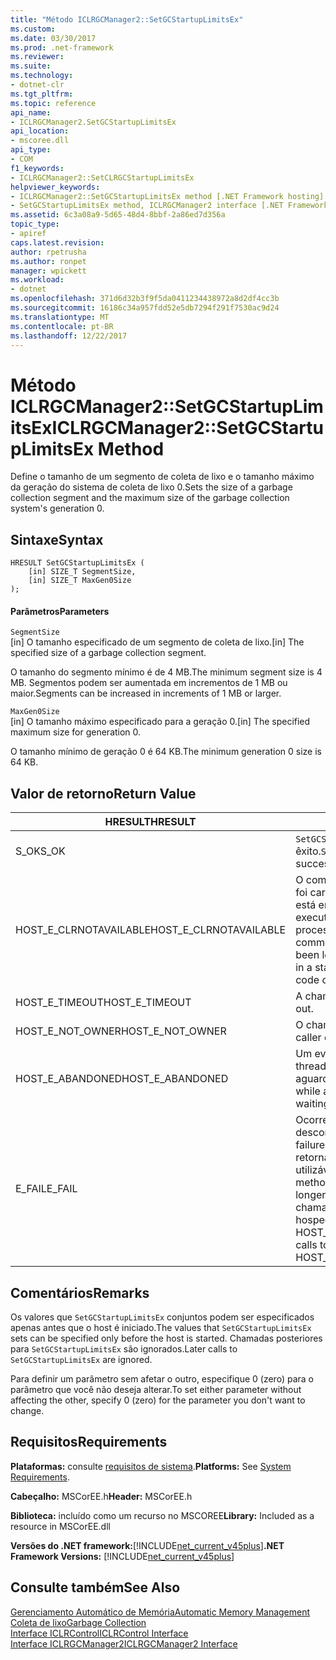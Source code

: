 ```yaml
---
title: "Método ICLRGCManager2::SetGCStartupLimitsEx"
ms.custom: 
ms.date: 03/30/2017
ms.prod: .net-framework
ms.reviewer: 
ms.suite: 
ms.technology:
- dotnet-clr
ms.tgt_pltfrm: 
ms.topic: reference
api_name:
- ICLRGCManager2.SetGCStartupLimitsEx
api_location:
- mscoree.dll
api_type:
- COM
f1_keywords:
- ICLRGCManager2::SetCLRGCStartupLimitsEx
helpviewer_keywords:
- ICLRGCManager2::SetGCStartupLimitsEx method [.NET Framework hosting]
- SetGCStartupLimitsEx method, ICLRGCManager2 interface [.NET Framework hosting]
ms.assetid: 6c3a08a9-5d65-48d4-8bbf-2a86ed7d356a
topic_type:
- apiref
caps.latest.revision: 
author: rpetrusha
ms.author: ronpet
manager: wpickett
ms.workload:
- dotnet
ms.openlocfilehash: 371d6d32b3f9f5da0411234438972a8d2df4cc3b
ms.sourcegitcommit: 16186c34a957fdd52e5db7294f291f7530ac9d24
ms.translationtype: MT
ms.contentlocale: pt-BR
ms.lasthandoff: 12/22/2017
---
```

# <a name="iclrgcmanager2setgcstartuplimitsex-method"></a><span data-ttu-id="c66e4-102">Método ICLRGCManager2::SetGCStartupLimitsEx</span><span class="sxs-lookup"><span data-stu-id="c66e4-102">ICLRGCManager2::SetGCStartupLimitsEx Method</span></span>
<span data-ttu-id="c66e4-103">Define o tamanho de um segmento de coleta de lixo e o tamanho máximo da geração do sistema de coleta de lixo 0.</span><span class="sxs-lookup"><span data-stu-id="c66e4-103">Sets the size of a garbage collection segment and the maximum size of the garbage collection system's generation 0.</span></span>  
  
## <a name="syntax"></a><span data-ttu-id="c66e4-104">Sintaxe</span><span class="sxs-lookup"><span data-stu-id="c66e4-104">Syntax</span></span>  
  
```  
HRESULT SetGCStartupLimitsEx (  
    [in] SIZE_T SegmentSize,   
    [in] SIZE_T MaxGen0Size  
);  
```  
  
#### <a name="parameters"></a><span data-ttu-id="c66e4-105">Parâmetros</span><span class="sxs-lookup"><span data-stu-id="c66e4-105">Parameters</span></span>  
 `SegmentSize`  
 <span data-ttu-id="c66e4-106">[in] O tamanho especificado de um segmento de coleta de lixo.</span><span class="sxs-lookup"><span data-stu-id="c66e4-106">[in] The specified size of a garbage collection segment.</span></span>  
  
 <span data-ttu-id="c66e4-107">O tamanho do segmento mínimo é de 4 MB.</span><span class="sxs-lookup"><span data-stu-id="c66e4-107">The minimum segment size is 4 MB.</span></span> <span data-ttu-id="c66e4-108">Segmentos podem ser aumentada em incrementos de 1 MB ou maior.</span><span class="sxs-lookup"><span data-stu-id="c66e4-108">Segments can be increased in increments of 1 MB or larger.</span></span>  
  
 `MaxGen0Size`  
 <span data-ttu-id="c66e4-109">[in] O tamanho máximo especificado para a geração 0.</span><span class="sxs-lookup"><span data-stu-id="c66e4-109">[in] The specified maximum size for generation 0.</span></span>  
  
 <span data-ttu-id="c66e4-110">O tamanho mínimo de geração 0 é 64 KB.</span><span class="sxs-lookup"><span data-stu-id="c66e4-110">The minimum generation 0 size is 64 KB.</span></span>  
  
## <a name="return-value"></a><span data-ttu-id="c66e4-111">Valor de retorno</span><span class="sxs-lookup"><span data-stu-id="c66e4-111">Return Value</span></span>  
  
|<span data-ttu-id="c66e4-112">HRESULT</span><span class="sxs-lookup"><span data-stu-id="c66e4-112">HRESULT</span></span>|<span data-ttu-id="c66e4-113">Descrição</span><span class="sxs-lookup"><span data-stu-id="c66e4-113">Description</span></span>|  
|-------------|-----------------|  
|<span data-ttu-id="c66e4-114">S_OK</span><span class="sxs-lookup"><span data-stu-id="c66e4-114">S_OK</span></span>|<span data-ttu-id="c66e4-115">`SetGCStartupLimitsEx`retornou com êxito.</span><span class="sxs-lookup"><span data-stu-id="c66e4-115">`SetGCStartupLimitsEx` returned successfully.</span></span>|  
|<span data-ttu-id="c66e4-116">HOST_E_CLRNOTAVAILABLE</span><span class="sxs-lookup"><span data-stu-id="c66e4-116">HOST_E_CLRNOTAVAILABLE</span></span>|<span data-ttu-id="c66e4-117">O common language runtime (CLR) não foi carregado em um processo ou o CLR está em um estado em que ele não pode executar código gerenciado ou processar a chamada com êxito.</span><span class="sxs-lookup"><span data-stu-id="c66e4-117">The common language runtime (CLR) has not been loaded into a process, or the CLR is in a state in which it cannot run managed code or process the call successfully.</span></span>|  
|<span data-ttu-id="c66e4-118">HOST_E_TIMEOUT</span><span class="sxs-lookup"><span data-stu-id="c66e4-118">HOST_E_TIMEOUT</span></span>|<span data-ttu-id="c66e4-119">A chamada foi atingido.</span><span class="sxs-lookup"><span data-stu-id="c66e4-119">The call timed out.</span></span>|  
|<span data-ttu-id="c66e4-120">HOST_E_NOT_OWNER</span><span class="sxs-lookup"><span data-stu-id="c66e4-120">HOST_E_NOT_OWNER</span></span>|<span data-ttu-id="c66e4-121">O chamador não possui o bloqueio.</span><span class="sxs-lookup"><span data-stu-id="c66e4-121">The caller does not own the lock.</span></span>|  
|<span data-ttu-id="c66e4-122">HOST_E_ABANDONED</span><span class="sxs-lookup"><span data-stu-id="c66e4-122">HOST_E_ABANDONED</span></span>|<span data-ttu-id="c66e4-123">Um evento foi cancelado durante um thread bloqueado ou fibra estava aguardando nele.</span><span class="sxs-lookup"><span data-stu-id="c66e4-123">An event was canceled while a blocked thread or fiber was waiting on it.</span></span>|  
|<span data-ttu-id="c66e4-124">E_FAIL</span><span class="sxs-lookup"><span data-stu-id="c66e4-124">E_FAIL</span></span>|<span data-ttu-id="c66e4-125">Ocorreu uma falha catastrófica desconhecida.</span><span class="sxs-lookup"><span data-stu-id="c66e4-125">An unknown catastrophic failure occurred.</span></span> <span data-ttu-id="c66e4-126">Depois que um método retornará E_FAIL, o CLR não será mais utilizável dentro do processo.</span><span class="sxs-lookup"><span data-stu-id="c66e4-126">After a method returns E_FAIL, the CLR is no longer usable within the process.</span></span> <span data-ttu-id="c66e4-127">As chamadas subsequentes para hospedagem métodos retornam HOST_E_CLRNOTAVAILABLE.</span><span class="sxs-lookup"><span data-stu-id="c66e4-127">Subsequent calls to hosting methods return HOST_E_CLRNOTAVAILABLE.</span></span>|  
  
## <a name="remarks"></a><span data-ttu-id="c66e4-128">Comentários</span><span class="sxs-lookup"><span data-stu-id="c66e4-128">Remarks</span></span>  
 <span data-ttu-id="c66e4-129">Os valores que `SetGCStartupLimitsEx` conjuntos podem ser especificados apenas antes que o host é iniciado.</span><span class="sxs-lookup"><span data-stu-id="c66e4-129">The values that `SetGCStartupLimitsEx` sets can be specified only before the host is started.</span></span> <span data-ttu-id="c66e4-130">Chamadas posteriores para `SetGCStartupLimitsEx` são ignorados.</span><span class="sxs-lookup"><span data-stu-id="c66e4-130">Later calls to `SetGCStartupLimitsEx` are ignored.</span></span>  
  
 <span data-ttu-id="c66e4-131">Para definir um parâmetro sem afetar o outro, especifique 0 (zero) para o parâmetro que você não deseja alterar.</span><span class="sxs-lookup"><span data-stu-id="c66e4-131">To set either parameter without affecting the other, specify 0 (zero) for the parameter you don't want to change.</span></span>  
  
## <a name="requirements"></a><span data-ttu-id="c66e4-132">Requisitos</span><span class="sxs-lookup"><span data-stu-id="c66e4-132">Requirements</span></span>  
 <span data-ttu-id="c66e4-133">**Plataformas:** consulte [requisitos de sistema](../../../../docs/framework/get-started/system-requirements.md).</span><span class="sxs-lookup"><span data-stu-id="c66e4-133">**Platforms:** See [System Requirements](../../../../docs/framework/get-started/system-requirements.md).</span></span>  
  
 <span data-ttu-id="c66e4-134">**Cabeçalho:** MSCorEE.h</span><span class="sxs-lookup"><span data-stu-id="c66e4-134">**Header:** MSCorEE.h</span></span>  
  
 <span data-ttu-id="c66e4-135">**Biblioteca:** incluído como um recurso no MSCOREE</span><span class="sxs-lookup"><span data-stu-id="c66e4-135">**Library:** Included as a resource in MSCorEE.dll</span></span>  
  
 <span data-ttu-id="c66e4-136">**Versões do .NET framework:**[!INCLUDE[net_current_v45plus](../../../../includes/net-current-v45plus-md.md)]</span><span class="sxs-lookup"><span data-stu-id="c66e4-136">**.NET Framework Versions:** [!INCLUDE[net_current_v45plus](../../../../includes/net-current-v45plus-md.md)]</span></span>  
  
## <a name="see-also"></a><span data-ttu-id="c66e4-137">Consulte também</span><span class="sxs-lookup"><span data-stu-id="c66e4-137">See Also</span></span>  
 [<span data-ttu-id="c66e4-138">Gerenciamento Automático de Memória</span><span class="sxs-lookup"><span data-stu-id="c66e4-138">Automatic Memory Management</span></span>](../../../../docs/standard/automatic-memory-management.md)  
 [<span data-ttu-id="c66e4-139">Coleta de lixo</span><span class="sxs-lookup"><span data-stu-id="c66e4-139">Garbage Collection</span></span>](../../../../docs/standard/garbage-collection/index.md)  
 [<span data-ttu-id="c66e4-140">Interface ICLRControl</span><span class="sxs-lookup"><span data-stu-id="c66e4-140">ICLRControl Interface</span></span>](../../../../docs/framework/unmanaged-api/hosting/iclrcontrol-interface.md)  
 [<span data-ttu-id="c66e4-141">Interface ICLRGCManager2</span><span class="sxs-lookup"><span data-stu-id="c66e4-141">ICLRGCManager2 Interface</span></span>](../../../../docs/framework/unmanaged-api/hosting/iclrgcmanager2-interface.md)
